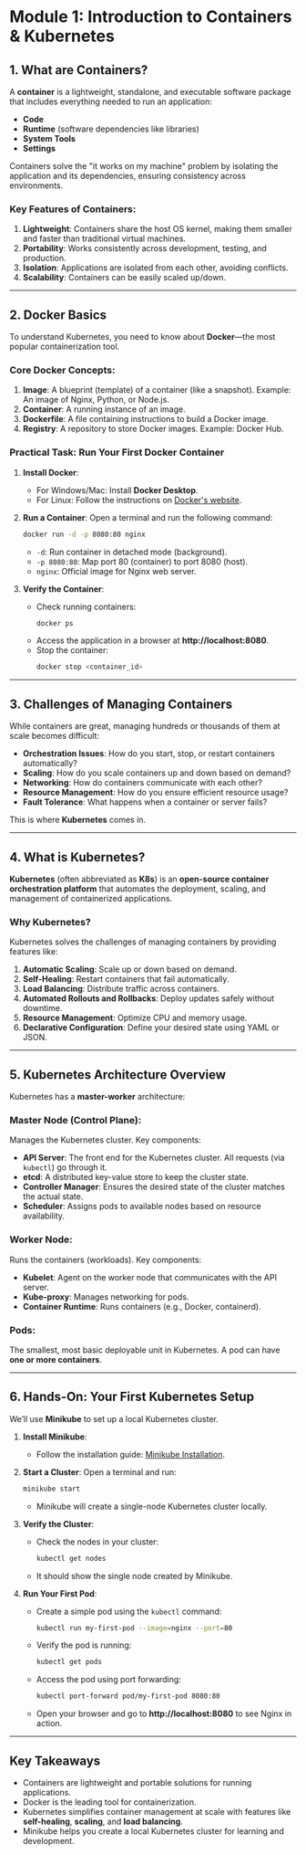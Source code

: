 # Module 1: Introduction to Containers & Kubernetes

## 1. What are Containers?
A **container** is a lightweight, standalone, and executable software package that includes everything needed to run an application:
- **Code**  
- **Runtime** (software dependencies like libraries)  
- **System Tools**  
- **Settings**

Containers solve the "it works on my machine" problem by isolating the application and its dependencies, ensuring consistency across environments.

### Key Features of Containers:
1. **Lightweight**: Containers share the host OS kernel, making them smaller and faster than traditional virtual machines.
2. **Portability**: Works consistently across development, testing, and production.
3. **Isolation**: Applications are isolated from each other, avoiding conflicts.
4. **Scalability**: Containers can be easily scaled up/down.

---

## 2. Docker Basics
To understand Kubernetes, you need to know about **Docker**—the most popular containerization tool.

### Core Docker Concepts:
1. **Image**: A blueprint (template) of a container (like a snapshot).
   Example: An image of Nginx, Python, or Node.js.
2. **Container**: A running instance of an image.
3. **Dockerfile**: A file containing instructions to build a Docker image.
4. **Registry**: A repository to store Docker images. Example: Docker Hub.

### Practical Task: Run Your First Docker Container
1. **Install Docker**:
   - For Windows/Mac: Install **Docker Desktop**.
   - For Linux: Follow the instructions on [Docker's website](https://docs.docker.com/get-docker/).

2. **Run a Container**:
   Open a terminal and run the following command:
   ```bash
   docker run -d -p 8080:80 nginx
   ```
   - `-d`: Run container in detached mode (background).
   - `-p 8080:80`: Map port 80 (container) to port 8080 (host).
   - `nginx`: Official image for Nginx web server.

3. **Verify the Container**:
   - Check running containers:
     ```bash
     docker ps
     ```
   - Access the application in a browser at **http://localhost:8080**.
   - Stop the container:
     ```bash
     docker stop <container_id>
     ```

---

## 3. Challenges of Managing Containers
While containers are great, managing hundreds or thousands of them at scale becomes difficult:
- **Orchestration Issues**: How do you start, stop, or restart containers automatically?
- **Scaling**: How do you scale containers up and down based on demand?
- **Networking**: How do containers communicate with each other?
- **Resource Management**: How do you ensure efficient resource usage?
- **Fault Tolerance**: What happens when a container or server fails?

This is where **Kubernetes** comes in.

---

## 4. What is Kubernetes?
**Kubernetes** (often abbreviated as **K8s**) is an **open-source container orchestration platform** that automates the deployment, scaling, and management of containerized applications.

### Why Kubernetes?
Kubernetes solves the challenges of managing containers by providing features like:
1. **Automatic Scaling**: Scale up or down based on demand.
2. **Self-Healing**: Restart containers that fail automatically.
3. **Load Balancing**: Distribute traffic across containers.
4. **Automated Rollouts and Rollbacks**: Deploy updates safely without downtime.
5. **Resource Management**: Optimize CPU and memory usage.
6. **Declarative Configuration**: Define your desired state using YAML or JSON.

---

## 5. Kubernetes Architecture Overview
Kubernetes has a **master-worker** architecture:

### Master Node (Control Plane):
Manages the Kubernetes cluster. Key components:
- **API Server**: The front end for the Kubernetes cluster. All requests (via `kubectl`) go through it.
- **etcd**: A distributed key-value store to keep the cluster state.
- **Controller Manager**: Ensures the desired state of the cluster matches the actual state.
- **Scheduler**: Assigns pods to available nodes based on resource availability.

### Worker Node:
Runs the containers (workloads). Key components:
- **Kubelet**: Agent on the worker node that communicates with the API server.
- **Kube-proxy**: Manages networking for pods.
- **Container Runtime**: Runs containers (e.g., Docker, containerd).

### Pods:
The smallest, most basic deployable unit in Kubernetes. A pod can have **one or more containers**.

---

## 6. Hands-On: Your First Kubernetes Setup
We’ll use **Minikube** to set up a local Kubernetes cluster.

1. **Install Minikube**:
   - Follow the installation guide: [Minikube Installation](https://minikube.sigs.k8s.io/docs/start/).

2. **Start a Cluster**:
   Open a terminal and run:
   ```bash
   minikube start
   ```
   - Minikube will create a single-node Kubernetes cluster locally.

3. **Verify the Cluster**:
   - Check the nodes in your cluster:
     ```bash
     kubectl get nodes
     ```
   - It should show the single node created by Minikube.

4. **Run Your First Pod**:
   - Create a simple pod using the `kubectl` command:
     ```bash
     kubectl run my-first-pod --image=nginx --port=80
     ```
   - Verify the pod is running:
     ```bash
     kubectl get pods
     ```
   - Access the pod using port forwarding:
     ```bash
     kubectl port-forward pod/my-first-pod 8080:80
     ```
   - Open your browser and go to **http://localhost:8080** to see Nginx in action.

---

## Key Takeaways
- Containers are lightweight and portable solutions for running applications.
- Docker is the leading tool for containerization.
- Kubernetes simplifies container management at scale with features like **self-healing**, **scaling**, and **load balancing**.
- Minikube helps you create a local Kubernetes cluster for learning and development.
